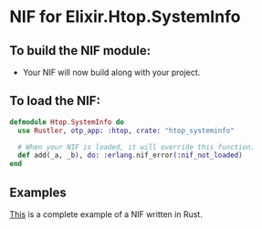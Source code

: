# NIF for Elixir.Htop.SystemInfo

## To build the NIF module:

- Your NIF will now build along with your project.

## To load the NIF:

```elixir
defmodule Htop.SystemInfo do
  use Rustler, otp_app: :htop, crate: "htop_systeminfo"

  # When your NIF is loaded, it will override this function.
  def add(_a, _b), do: :erlang.nif_error(:nif_not_loaded)
end
```

## Examples

[This](https://github.com/rusterlium/NifIo) is a complete example of a NIF written in Rust.
